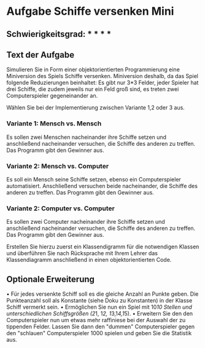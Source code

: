 # Aufgabe Schiffe versenken Mini

## Schwierigkeitsgrad: * * * *

## Text der Aufgabe
Simulieren Sie in Form einer objektorientierten Programmierung eine Miniversion des Spiels Schiffe versenken. Miniversion deshalb, da das Spiel folgende Reduzierungen beinhaltet: Es gibt nur 3*3 Felder, jeder Spieler hat drei Schiffe, die zudem jeweils nur ein Feld groß sind, es treten zwei Computerspieler gegeneinander an. 

Wählen Sie bei der Implementierung zwischen Variante 1,2 oder 3 aus.

### Variante 1: Mensch vs. Mensch
Es sollen zwei Menschen nacheinander ihre Schiffe setzen und anschließend nacheinander versuchen, die Schiffe des anderen zu treffen. Das Programm gibt den Gewinner aus.

### Variante 2: Mensch vs. Computer
Es soll ein Mensch seine Schiffe setzen, ebenso ein Computerspieler automatisiert. Anschließend versuchen beide nacheinander, die Schiffe des anderen zu treffen. Das Programm gibt den Gewinner aus.

### Variante 2: Computer vs. Computer
Es sollen zwei Computer nacheinander ihre Schiffe setzen und anschließend nacheinander versuchen, die Schiffe des anderen zu treffen. Das Programm gibt den Gewinner aus.


Erstellen Sie hierzu zuerst ein Klassendigramm für die notwendigen Klassen und überführen Sie nach Rücksprache mit Ihrem Lehrer das Klassendiagramm anschließend in einen objektorientierten Code.

## Optionale Erweiterung
•	Für jedes versenkte Schiff soll es die gleiche Anzahl an Punkte geben. Die Punkteanzahl soll als Konstante (siehe Doku zu Konstanten) in der Klasse Schiff vermerkt sein. 
•	Ermöglichen Sie nun ein Spiel mit 10*10 Stellen und unterschiedlichen Schiffsgrößen (2*1, 1*2, 1*3,1*4,1*5).
•	Erweitern Sie den den Computerspieler nun um etwas mehr raffiniese bei der Auswahl der zu tippenden Felder. Lassen Sie dann den "dummen" Computerspieler gegen den "schlauen" Computerspieler 1000 spielen und geben Sie die Statistik aus.
